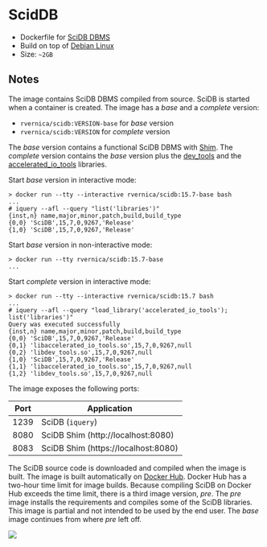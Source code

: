 ScidDB
======

*   Dockerfile for [SciDB DBMS](http://www.paradigm4.com/)
*   Build on top of [Debian Linux](https://www.debian.org/)
*   Size: `~2GB`

Notes
-----

The image contains SciDB DBMS compiled from source. SciDB is started
when a container is created. The image has a *base* and a *complete*
version:

   * `rvernica/scidb:VERSION-base` for *base* version
   * `rvernica/scidb:VERSION` for *complete* version

The *base* version contains a functional SciDB DBMS with
[Shim](https://github.com/Paradigm4/shim). The *complete* version
contains the *base* version plus the
[dev_tools](https://github.com/Paradigm4/dev_tools/) and the
[accelerated_io_tools](https://github.com/Paradigm4/accelerated_io_tools)
libraries.

Start *base* version in interactive mode:

    > docker run --tty --interactive rvernica/scidb:15.7-base bash
    ...
    # iquery --afl --query "list('libraries')"
    {inst,n} name,major,minor,patch,build,build_type
    {0,0} 'SciDB',15,7,0,9267,'Release'
    {1,0} 'SciDB',15,7,0,9267,'Release'

Start *base* version in non-interactive mode:

    > docker run --tty rvernica/scidb:15.7-base
    ...

Start *complete* version in interactive mode:

    > docker run --tty --interactive rvernica/scidb:15.7 bash
    ...
    # iquery --afl --query "load_library('accelerated_io_tools'); list('libraries')"
    Query was executed successfully
    {inst,n} name,major,minor,patch,build,build_type
    {0,0} 'SciDB',15,7,0,9267,'Release'
    {0,1} 'libaccelerated_io_tools.so',15,7,0,9267,null
    {0,2} 'libdev_tools.so',15,7,0,9267,null
    {1,0} 'SciDB',15,7,0,9267,'Release'
    {1,1} 'libaccelerated_io_tools.so',15,7,0,9267,null
    {1,2} 'libdev_tools.so',15,7,0,9267,null


The image exposes the following ports:

| Port | Application |
| --- | --- |
| 1239 | SciDB (`iquery`) |
| 8080 | SciDB Shim (http://localhost:8080) |
| 8083 | SciDB Shim (https://localhost:8080) |

The SciDB source code is downloaded and compiled when the image is
built. The image is built automatically on
[Docker Hub](https://hub.docker.com/). Docker Hub has a two-hour time
limit for image builds. Because compiling SciDB on Docker Hub exceeds
the time limit, there is a third image version, *pre*. The *pre* image
installs the requirements and compiles some of the SciDB
libraries. This image is partial and not intended to be used by the
end user. The *base* image continues from where *pre* left off.


[![](https://badge.imagelayers.io/rvernica/scidb:latest.svg)](https://imagelayers.io/?images=rvernica/scidb:latest)
